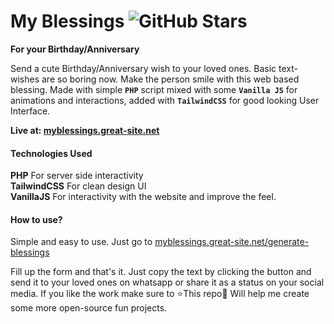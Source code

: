 # My Blessings ![GitHub Stars](https://img.shields.io/github/stars/yanikkumar/myblessings?style=social)

**For your Birthday/Anniversary**

Send a cute Birthday/Anniversary wish to your loved ones. Basic text-wishes are so boring now. Make the person smile with this web based blessing. Made with simple **`PHP`** script mixed with some **`Vanilla JS`** for animations and interactions, added with **`TailwindCSS`** for good looking User Interface.

**Live at: [myblessings.great-site.net](https://myblessings.great-site.net/)**

#### Technologies Used

**PHP** For server side interactivity <br/>
**TailwindCSS** For clean design UI <br/>
**VanillaJS** For interactivity with the website and improve the feel. <br/>

#### How to use?

Simple and easy to use.
Just go to [myblessings.great-site.net/generate-blessings](https://myblessings.great-site.net/generate-blessings)

Fill up the form and that's it. Just copy the text by clicking the button and send it to your loved ones on whatsapp or share it as a status on your social media.
If you like the work make sure to ⭐This repo🤩 Will help me create some more open-source fun projects.
